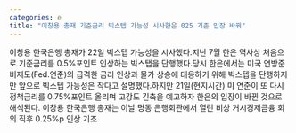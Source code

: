 ```yaml
---
categories: e
title: "이창용 총재 기준금리 빅스텝 가능성 시사한은 025 기존 입장 바꿔"
---
```

이창용 한국은행 총재가 22일 빅스텝 가능성을 시사했다.지난 7월 한은 역사상 처음으로 기준금리를 0.5%포인트 인상하는 빅스탭을 단행했다.당시 한은에서는 미국 연방준비제도(Fed.연준)의 급격한 금리 인상과 물가 상승에 대응하기 위해 빅스텝을 단행하지만 앞으로 빅스텝 가능성은 작다고 설명했다.하지만 21일(현지시간) 미 연준이 또 다시 정책금리를 0.75%포인트 올리며 고강도 긴축을 예고하자 한은의 입장이 바뀐 것으로 해석된다. 이창용 한국은행 총재는 이날 명동 은행회관에서 열린 비상 거시경제금융 회의 직후 0.25%p 인상 기조